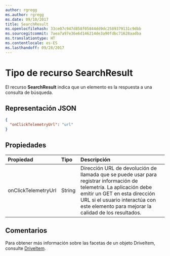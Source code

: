 ```yaml
---
author: rgregg
ms.author: rgregg
ms.date: 09/10/2017
title: SearchResult
ms.openlocfilehash: 33ce07c947d858f05844dd9dc2589379131c9dbb
ms.sourcegitcommit: 7aea7a97e36e6d146214de3a90fdbc71628aadba
ms.translationtype: HT
ms.contentlocale: es-ES
ms.lasthandoff: 09/28/2017
---
```

# <a name="searchresult-resource-type"></a>Tipo de recurso SearchResult

El recurso **SearchResult** indica que un elemento es la respuesta a una consulta de búsqueda.

## <a name="json-representation"></a>Representación JSON

<!-- {
  "blockType": "resource",
  "optionalProperties": [ "onClickTelemtryUrl" ],
  "@odata.type": "microsoft.graph.searchResult"
}-->

```json
{
  "onClickTelemetryUrl": "url"
}
```

## <a name="properties"></a>Propiedades

| Propiedad            | Tipo   | Descripción
|:--------------------|:-------|:----------------------------------------------
| onClickTelemetryUrl | String | Dirección URL de devolución de llamada que se puede usar para registrar información de telemetría. La aplicación debe emitir un GET en esta dirección URL si el usuario interactúa con este elemento para mejorar la calidad de los resultados.

## <a name="remarks"></a>Comentarios 

Para obtener más información sobre las facetas de un objeto DriveItem, consulte [DriveItem](driveitem.md).

<!-- {
  "type": "#page.annotation",
  "description": "The search result facet indicates an item is from a search.",
  "keywords": "search result facet",
  "section": "documentation",
  "tocPath": "Facets/SearchResult"
} -->
